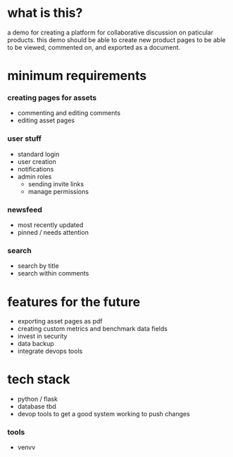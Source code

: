# what is this?

a demo for creating a platform for collaborative discussion on paticular products. this demo should be able to create new product pages to be able to be viewed, commented on, and exported as a document. 



# minimum requirements

### creating pages for assets
* commenting and editing comments
* editing asset pages

  


### user stuff
* standard login 
* user creation
* notifications
* admin roles
  * sending invite links
  * manage permissions



### newsfeed
* most recently updated
* pinned / needs attention
  
### search
* search by title
* search within comments
  



# features for the future
* exporting asset pages as pdf
* creating custom metrics and benchmark data fields
* invest in security
* data backup
* integrate devops tools

  

# tech stack
* python / flask
* database tbd
* devop tools to get a good system working to push changes
  





### tools 
* venvv

